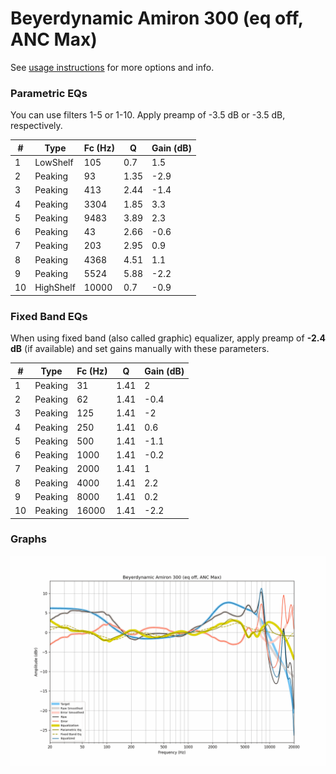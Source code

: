 # Beyerdynamic Amiron 300 (eq off, ANC Max)
See [usage instructions](https://github.com/jaakkopasanen/AutoEq#usage) for more options and info.

### Parametric EQs
You can use filters 1-5 or 1-10. Apply preamp of -3.5 dB or -3.5 dB, respectively.

|   # | Type      |   Fc (Hz) |    Q |   Gain (dB) |
|-----|-----------|-----------|------|-------------|
|   1 | LowShelf  |       105 | 0.7  |         1.5 |
|   2 | Peaking   |        93 | 1.35 |        -2.9 |
|   3 | Peaking   |       413 | 2.44 |        -1.4 |
|   4 | Peaking   |      3304 | 1.85 |         3.3 |
|   5 | Peaking   |      9483 | 3.89 |         2.3 |
|   6 | Peaking   |        43 | 2.66 |        -0.6 |
|   7 | Peaking   |       203 | 2.95 |         0.9 |
|   8 | Peaking   |      4368 | 4.51 |         1.1 |
|   9 | Peaking   |      5524 | 5.88 |        -2.2 |
|  10 | HighShelf |     10000 | 0.7  |        -0.9 |

### Fixed Band EQs
When using fixed band (also called graphic) equalizer, apply preamp of **-2.4 dB** (if available) and set gains manually with these parameters.

|   # | Type    |   Fc (Hz) |    Q |   Gain (dB) |
|-----|---------|-----------|------|-------------|
|   1 | Peaking |        31 | 1.41 |         2   |
|   2 | Peaking |        62 | 1.41 |        -0.4 |
|   3 | Peaking |       125 | 1.41 |        -2   |
|   4 | Peaking |       250 | 1.41 |         0.6 |
|   5 | Peaking |       500 | 1.41 |        -1.1 |
|   6 | Peaking |      1000 | 1.41 |        -0.2 |
|   7 | Peaking |      2000 | 1.41 |         1   |
|   8 | Peaking |      4000 | 1.41 |         2.2 |
|   9 | Peaking |      8000 | 1.41 |         0.2 |
|  10 | Peaking |     16000 | 1.41 |        -2.2 |

### Graphs
![](./Beyerdynamic%20Amiron%20300%20(eq%20off,%20ANC%20Max).png)
